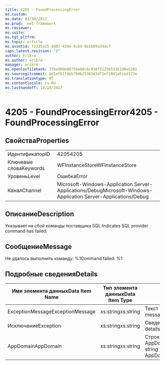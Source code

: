 ```yaml
---
title: 4205 - FoundProcessingError
ms.custom: 
ms.date: 03/30/2017
ms.prod: .net-framework
ms.reviewer: 
ms.suite: 
ms.tgt_pltfrm: 
ms.topic: article
ms.assetid: f2235a15-dd87-439e-8cb9-8b1b89a3dacf
caps.latest.revision: "2"
author: Erikre
ms.author: erikre
manager: erikre
ms.openlocfilehash: 376e90de00759a88c6c938f2125653161d8e5201
ms.sourcegitcommit: bd1ef61f4bb794b25383d3d72e71041a5ced172e
ms.translationtype: MT
ms.contentlocale: ru-RU
ms.lasthandoff: 10/18/2017
---
```

# <a name="4205---foundprocessingerror"></a><span data-ttu-id="e084a-102">4205 - FoundProcessingError</span><span class="sxs-lookup"><span data-stu-id="e084a-102">4205 - FoundProcessingError</span></span>
## <a name="properties"></a><span data-ttu-id="e084a-103">Свойства</span><span class="sxs-lookup"><span data-stu-id="e084a-103">Properties</span></span>  
  
|||  
|-|-|  
|<span data-ttu-id="e084a-104">Идентификатор</span><span class="sxs-lookup"><span data-stu-id="e084a-104">ID</span></span>|<span data-ttu-id="e084a-105">4205</span><span class="sxs-lookup"><span data-stu-id="e084a-105">4205</span></span>|  
|<span data-ttu-id="e084a-106">Ключевые слова</span><span class="sxs-lookup"><span data-stu-id="e084a-106">Keywords</span></span>|<span data-ttu-id="e084a-107">WFInstanceStore</span><span class="sxs-lookup"><span data-stu-id="e084a-107">WFInstanceStore</span></span>|  
|<span data-ttu-id="e084a-108">Уровень</span><span class="sxs-lookup"><span data-stu-id="e084a-108">Level</span></span>|<span data-ttu-id="e084a-109">Ошибка</span><span class="sxs-lookup"><span data-stu-id="e084a-109">Error</span></span>|  
|<span data-ttu-id="e084a-110">Канал</span><span class="sxs-lookup"><span data-stu-id="e084a-110">Channel</span></span>|<span data-ttu-id="e084a-111">Microsoft-Windows-Application Server-Applications/Debug</span><span class="sxs-lookup"><span data-stu-id="e084a-111">Microsoft-Windows-Application Server-Applications/Debug</span></span>|  
  
## <a name="description"></a><span data-ttu-id="e084a-112">Описание</span><span class="sxs-lookup"><span data-stu-id="e084a-112">Description</span></span>  
 <span data-ttu-id="e084a-113">Указывает на сбой команды поставщика SQL.</span><span class="sxs-lookup"><span data-stu-id="e084a-113">Indicates SQL provider command has failed.</span></span>  
  
## <a name="message"></a><span data-ttu-id="e084a-114">Сообщение</span><span class="sxs-lookup"><span data-stu-id="e084a-114">Message</span></span>  
 <span data-ttu-id="e084a-115">Не удалось выполнить команду: %1</span><span class="sxs-lookup"><span data-stu-id="e084a-115">Command failed: %1</span></span>  
  
## <a name="details"></a><span data-ttu-id="e084a-116">Подробные сведения</span><span class="sxs-lookup"><span data-stu-id="e084a-116">Details</span></span>  
  
|<span data-ttu-id="e084a-117">Имя элемента данных</span><span class="sxs-lookup"><span data-stu-id="e084a-117">Data Item Name</span></span>|<span data-ttu-id="e084a-118">Тип элемента данных</span><span class="sxs-lookup"><span data-stu-id="e084a-118">Data Item Type</span></span>|<span data-ttu-id="e084a-119">Описание</span><span class="sxs-lookup"><span data-stu-id="e084a-119">Description</span></span>|  
|--------------------|--------------------|-----------------|  
|<span data-ttu-id="e084a-120">ExceptionMessage</span><span class="sxs-lookup"><span data-stu-id="e084a-120">ExceptionMessage</span></span>|<span data-ttu-id="e084a-121">xs:string</span><span class="sxs-lookup"><span data-stu-id="e084a-121">xs:string</span></span>|<span data-ttu-id="e084a-122">Текст сообщения из исключения SQL.</span><span class="sxs-lookup"><span data-stu-id="e084a-122">The message from the SQL exception.</span></span>|  
|<span data-ttu-id="e084a-123">Исключение</span><span class="sxs-lookup"><span data-stu-id="e084a-123">Exception</span></span>|<span data-ttu-id="e084a-124">xs:string</span><span class="sxs-lookup"><span data-stu-id="e084a-124">xs:string</span></span>|<span data-ttu-id="e084a-125">Сведения об исключении</span><span class="sxs-lookup"><span data-stu-id="e084a-125">The exception details for the exception</span></span>|  
|<span data-ttu-id="e084a-126">AppDomain</span><span class="sxs-lookup"><span data-stu-id="e084a-126">AppDomain</span></span>|<span data-ttu-id="e084a-127">xs:string</span><span class="sxs-lookup"><span data-stu-id="e084a-127">xs:string</span></span>|<span data-ttu-id="e084a-128">Строка, возвращаемая AppDomain.CurrentDomain.FriendlyName.</span><span class="sxs-lookup"><span data-stu-id="e084a-128">The string returned by AppDomain.CurrentDomain.FriendlyName.</span></span>|

